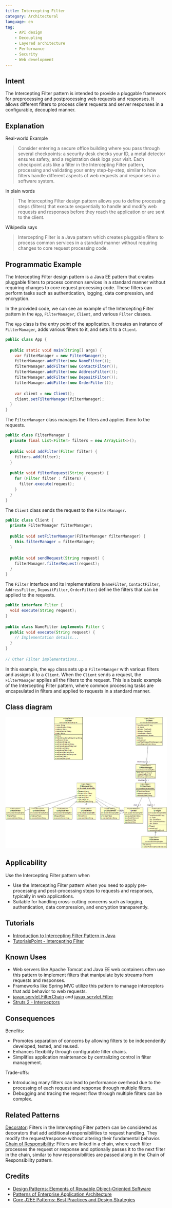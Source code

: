 ```yaml
---
title: Intercepting Filter
category: Architectural
language: en
tag:
    - API design
    - Decoupling
    - Layered architecture
    - Performance
    - Security
    - Web development
---
```


## Intent

The Intercepting Filter pattern is intended to provide a pluggable framework for preprocessing and postprocessing web requests and responses. It allows different filters to process client requests and server responses in a configurable, decoupled manner.

## Explanation

Real-world Example

> Consider entering a secure office building where you pass through several checkpoints: a security desk checks your ID, a metal detector ensures safety, and a registration desk logs your visit. Each checkpoint acts like a filter in the Intercepting Filter pattern, processing and validating your entry step-by-step, similar to how filters handle different aspects of web requests and responses in a software system.

In plain words

> The Intercepting Filter design pattern allows you to define processing steps (filters) that execute sequentially to handle and modify web requests and responses before they reach the application or are sent to the client.

Wikipedia says

> Intercepting Filter is a Java pattern which creates pluggable filters to process common services in a standard manner without requiring changes to core request processing code.

## Programmatic Example

The Intercepting Filter design pattern is a Java EE pattern that creates pluggable filters to process common services in a standard manner without requiring changes to core request processing code. These filters can perform tasks such as authentication, logging, data compression, and encryption.

In the provided code, we can see an example of the Intercepting Filter pattern in the `App`, `FilterManager`, `Client`, and various `Filter` classes.

The `App` class is the entry point of the application. It creates an instance of `FilterManager`, adds various filters to it, and sets it to a `Client`.

```java
public class App {

  public static void main(String[] args) {
    var filterManager = new FilterManager();
    filterManager.addFilter(new NameFilter());
    filterManager.addFilter(new ContactFilter());
    filterManager.addFilter(new AddressFilter());
    filterManager.addFilter(new DepositFilter());
    filterManager.addFilter(new OrderFilter());

    var client = new Client();
    client.setFilterManager(filterManager);
  }
}
```

The `FilterManager` class manages the filters and applies them to the requests.

```java
public class FilterManager {
  private final List<Filter> filters = new ArrayList<>();

  public void addFilter(Filter filter) {
    filters.add(filter);
  }

  public void filterRequest(String request) {
    for (Filter filter : filters) {
      filter.execute(request);
    }
  }
}
```

The `Client` class sends the request to the `FilterManager`.

```java
public class Client {
  private FilterManager filterManager;

  public void setFilterManager(FilterManager filterManager) {
    this.filterManager = filterManager;
  }

  public void sendRequest(String request) {
    filterManager.filterRequest(request);
  }
}
```

The `Filter` interface and its implementations (`NameFilter`, `ContactFilter`, `AddressFilter`, `DepositFilter`, `OrderFilter`) define the filters that can be applied to the requests.

```java
public interface Filter {
  void execute(String request);
}

public class NameFilter implements Filter {
  public void execute(String request) {
    // Implementation details...
  }
}

// Other Filter implementations...
```

In this example, the `App` class sets up a `FilterManager` with various filters and assigns it to a `Client`. When the `Client` sends a request, the `FilterManager` applies all the filters to the request. This is a basic example of the Intercepting Filter pattern, where common processing tasks are encapsulated in filters and applied to requests in a standard manner.

## Class diagram

![Intercepting Filter](./etc/intercepting-filter.png "Intercepting Filter")

## Applicability

Use the Intercepting Filter pattern when

* Use the Intercepting Filter pattern when you need to apply pre-processing and post-processing steps to requests and responses, typically in web applications.
* Suitable for handling cross-cutting concerns such as logging, authentication, data compression, and encryption transparently.

## Tutorials

* [Introduction to Intercepting Filter Pattern in Java](https://www.baeldung.com/intercepting-filter-pattern-in-java)
* [TutorialsPoint - Intercepting Filter](http://www.tutorialspoint.com/design_pattern/intercepting_filter_pattern.htm)

## Known Uses

* Web servers like Apache Tomcat and Java EE web containers often use this pattern to implement filters that manipulate byte streams from requests and responses.
* Frameworks like Spring MVC utilize this pattern to manage interceptors that add behavior to web requests.
* [javax.servlet.FilterChain](https://tomcat.apache.org/tomcat-8.0-doc/servletapi/javax/servlet/FilterChain.html) and [javax.servlet.Filter](https://tomcat.apache.org/tomcat-8.0-doc/servletapi/javax/servlet/Filter.html)
* [Struts 2 - Interceptors](https://struts.apache.org/core-developers/interceptors.html)

## Consequences

Benefits:

* Promotes separation of concerns by allowing filters to be independently developed, tested, and reused.
* Enhances flexibility through configurable filter chains.
* Simplifies application maintenance by centralizing control in filter management.

Trade-offs:

* Introducing many filters can lead to performance overhead due to the processing of each request and response through multiple filters.
* Debugging and tracing the request flow through multiple filters can be complex.

## Related Patterns

[Decorator](https://java-design-patterns.com/patterns/decorator/): Filters in the Intercepting Filter pattern can be considered as decorators that add additional responsibilities to request handling. They modify the request/response without altering their fundamental behavior.
[Chain of Responsibility](https://java-design-patterns.com/patterns/chain-of-responsibility/): Filters are linked in a chain, where each filter processes the request or response and optionally passes it to the next filter in the chain, similar to how responsibilities are passed along in the Chain of Responsibility pattern.

## Credits

* [Design Patterns: Elements of Reusable Object-Oriented Software](https://amzn.to/3w0pvKI)
* [Patterns of Enterprise Application Architecture](https://amzn.to/3WfKBPR)
* [Core J2EE Patterns: Best Practices and Design Strategies](https://amzn.to/4cAbDap)
